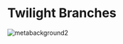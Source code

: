 # Twilight Branches


![metabackground2](https://github.com/user-attachments/assets/ac7ede88-31f5-4be2-8bc5-76da879bbb20)
